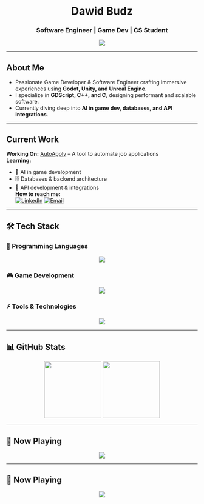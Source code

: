 <h1 align="center"> Dawid Budz </h1>
<h3 align="center"> Software Engineer |  Game Dev |  CS Student</h3>

<p align="center">
  <img src="https://readme-typing-svg.herokuapp.com?font=Fira+Code&size=22&pause=1000&color=F75C7E&center=true&width=550&lines=Game+Developer+%7C+Software+Engineer;Building+AI-Powered+Games;Automating+Job+Applications;">
</p>

---

## About Me  
- Passionate Game Developer & Software Engineer crafting immersive experiences using **Godot, Unity, and Unreal Engine**.  
- I specialize in **GDScript, C++, and C**, designing performant and scalable software.  
- Currently diving deep into **AI in game dev, databases, and API integrations**.  

---

## Current Work  
 **Working On:** [AutoApply](https://github.com/budzskl/auto-apply) – A tool to automate job applications  
 **Learning:**  
  - 🧠 AI in game development  
  - 🗄️ Databases & backend architecture  
  - 🔗 API development & integrations  
 **How to reach me:**  
  [![LinkedIn](https://img.shields.io/badge/LinkedIn-0077B5?style=for-the-badge&logo=linkedin&logoColor=white)](https://www.linkedin.com/in/dawid-budz/) [![Email](https://img.shields.io/badge/Email-D14836?style=for-the-badge&logo=gmail&logoColor=white)](mailto:dawidbudz01@gmail.com)  

---

## 🛠️ Tech Stack  

### 🎯 Programming Languages  
<p align="center">
  <img src="https://skillicons.dev/icons?i=cpp,c,python,java" />
</p>

### 🎮 Game Development  
<p align="center">
  <img src="https://skillicons.dev/icons?i=unity,unreal,godot" />
</p>

### ⚡ Tools & Technologies  
<p align="center">
  <img src="https://skillicons.dev/icons?i=git,linux,docker,sqlite,postman" />
</p>

---

## 📊 GitHub Stats  
<p align="center">
  <img src="https://github-readme-stats.vercel.app/api?username=budzskl&show_icons=true&theme=radical" height="150" />
  <img src="https://github-readme-stats.vercel.app/api/top-langs/?username=budzskl&layout=compact&theme=radical" height="150" />
</p>

---

## 🎵 Now Playing  
<p align="center">
  <img src="https://spotify-github-profile.vercel.app/api/view?uid=YOUR_SPOTIFY_USERNAME&cover_image=true&theme=default&bar_color=53b14f&bar_color_cover=false" />
</p>


---

## 🎵 Now Playing  
<p align="center">
  <img src="https://spotify-github-profile.vercel.app/api/view?uid=daweed.5&cover_image=true&theme=default&bar_color=53b14f&bar_color_cover=false" />
</p>
